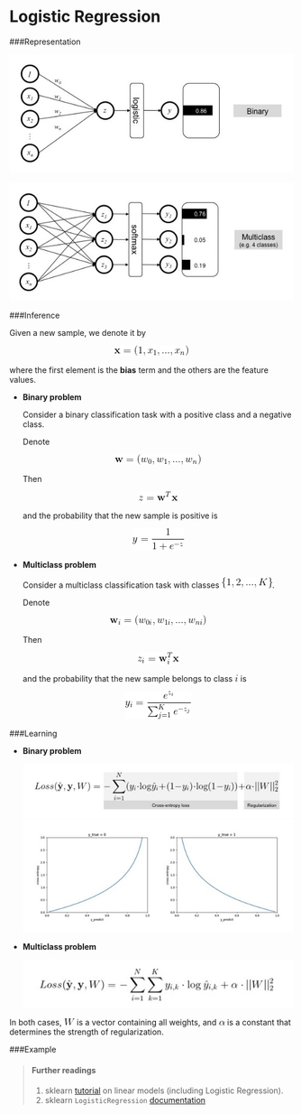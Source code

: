 # Logistic Regression

###Representation

<p align="center">
<img src="../figures/logistic_regression/binary_rep.jpg">
</p>

<p align="center">
<img src="../figures/logistic_regression/multiclass_rep.jpg">
</p>

###Inference

Given a new sample, we denote it by

<p align="center">
<img src="../figures/logistic_regression/inference_eq_0.gif">
</p>

where the first element is the **bias** term and the others are the feature values.

- **Binary problem**
	
	Consider a binary classification task with a positive class and a negative class.
	
	Denote

	<p align="center">
	<img src="../figures/logistic_regression/inference_eq_1.gif">
	</p>
	
	Then
	
	<p align="center">
	<img src="../figures/logistic_regression/inference_eq_2.gif">
	</p>
	
	and the probability that the new sample is positive is
	
	<p align="center">
	<img src="../figures/logistic_regression/inference_eq_3.gif">
	</p>

- **Multiclass problem**
	
	Consider a multiclass classification task with classes ![](../figures/logistic_regression/classes.gif).
	
	Denote
	
	<p align="center">
	<img src="../figures/logistic_regression/inference_eq_4.gif">
	</p>
	
	Then
	
	<p align="center">
	<img src="../figures/logistic_regression/inference_eq_5.gif">
	</p>
	
	and the probability that the new sample belongs to class ![](../figures/logistic_regression/i.gif) is
	
	<p align="center">
	<img src="../figures/logistic_regression/inference_eq_6.gif">
	</p>

###Learning

- **Binary problem**

	<p align="center">
	<img src="../figures/logistic_regression/binary_loss.jpg">

	<img src="../figures/logistic_regression/cross_entropy.jpg">
	</p>

- **Multiclass problem**

	<p align="center">
	<img src="../figures/logistic_regression/multiclass_loss.jpg">
	</p>

In both cases, ![](../figures/logistic_regression/W.gif) is a vector containing all weights, 
and ![](../figures/logistic_regression/alpha.gif) is a constant 
that determines the strength of regularization.

###Example

> #### Further readings
> 1. sklearn [tutorial](http://scikit-learn.org/stable/modules/linear_model.html) on linear models (including Logistic Regression).
> 2. sklearn `LogisticRegression` [documentation](http://scikit-learn.org/stable/modules/generated/sklearn.linear_model.LogisticRegression.html)


